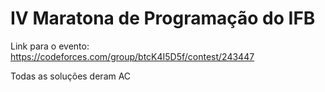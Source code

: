 # IV Maratona de Programação do IFB

Link para o evento: https://codeforces.com/group/btcK4I5D5f/contest/243447

Todas as soluções deram AC
